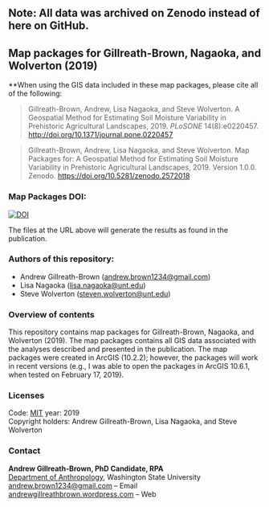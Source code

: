 ## Note: All data was archived on Zenodo instead of here on GitHub.


## Map packages for Gillreath-Brown, Nagaoka, and Wolverton (2019)
**When using the GIS data included in these map packages, please cite all of the following:

> Gillreath-Brown, Andrew, Lisa Nagaoka, and Steve Wolverton. A Geospatial Method for Estimating Soil Moisture Variability in Prehistoric Agricultural Landscapes, 2019. *PLoSONE* 14(8):e0220457. http://doi.org/10.1371/journal.pone.0220457

> Gillreath-Brown, Andrew, Lisa Nagaoka, and Steve Wolverton. Map Packages for: A Geospatial Method for Estimating Soil Moisture Variability in Prehistoric Agricultural Landscapes, 2019. Version 1.0.0. Zenodo. https://doi.org/10.5281/zenodo.2572018
### Map Packages DOI:

[![DOI](https://zenodo.org/badge/DOI/10.5281/zenodo.2572018.svg)](https://doi.org/10.5281/zenodo.2572018)

The files at the URL above will generate the results as found in the publication. 
### Authors  of this repository:
- Andrew Gillreath-Brown ([andrew.brown1234@gmail.com](mailto:andrew.brown1234@gmail.com))
- Lisa Nagaoka ([lisa.nagaoka@unt.edu](mailto:lisa.nagaoka@unt.edu))
- Steve Wolverton ([steven.wolverton@unt.edu](mailto:steven.wolverton@unt.edu))
### Overview of contents
This repository contains map packages for Gillreath-Brown, Nagaoka, and Wolverton (2019). The map packages contains all GIS data associated with the analyses described and presented in the publication.
The map packages were created in ArcGIS (10.2.2); however, the packages will work in recent versions (e.g., I was able to open the packages in ArcGIS 10.6.1, when tested on February 17, 2019).

### Licenses

Code: [MIT](http://opensource.org/licenses/MIT) year: 2019 <br>
Copyright holders: Andrew Gillreath-Brown, Lisa Nagaoka, and Steve Wolverton

### Contact

**Andrew Gillreath-Brown, PhD Candidate, RPA**<br>
[Department of Anthropology](https://anthro.wsu.edu/), Washington State University<br>
[andrew.brown1234@gmail.com](mailto:andrew.brown1234@gmail.com) – Email<br>
[andrewgillreathbrown.wordpress.com](https://andrewgillreathbrown.wordpress.com/) – Web
